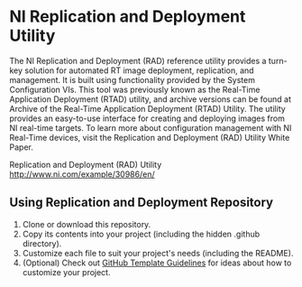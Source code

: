# NI Replication and Deployment Utility

The NI Replication and Deployment (RAD) reference utility provides a turn-key solution for automated RT image deployment, replication, and management. It is built using functionality provided by the System Configuration VIs. This tool was previously known as the Real-Time Application Deployment (RTAD) utility, and archive versions can be found at Archive of the Real-Time Application Deployment (RTAD) Utility. The utility provides an easy-to-use interface for creating and deploying images from NI real-time targets. To learn more about configuration management with NI Real-Time devices, visit the Replication and Deployment (RAD) Utility White Paper.

Replication and Deployment (RAD) Utility
http://www.ni.com/example/30986/en/

## Using Replication and Deployment Repository

1. Clone or download this repository.
2. Copy its contents into your project (including the hidden .github directory). 
3. Customize each file to suit your project's needs (including the README). 
4. (Optional) Check out [GitHub Template Guidelines](https://github.com/cezaraugusto/github-template-guidelines) for ideas about how to customize your project.

